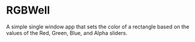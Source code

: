 # RGBWell
A simple single window app that sets the color of a rectangle based on the values of the Red, Green, Blue, and Alpha sliders.  
